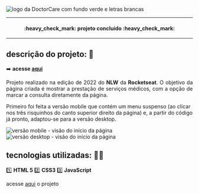 
![logo da DoctorCare com fundo verde e letras brancas](https://user-images.githubusercontent.com/89276862/168883100-47fcbab3-1d91-4dcf-9b65-c38d193110e7.png)

<hr>

<h4 align="center"> 
    :heavy_check_mark:  projeto concluído  :heavy_check_mark:
</h4>

<hr>

## descrição do projeto: :memo:
:arrow_right: <strong>acesse <a href="https://biancarabbi.github.io/doctorcareNLW/" target="_blank">aqui</a></strong>

<p align="justify">
Projeto realizado na edição de 2022 do <strong>NLW</strong> da <strong>Rocketseat</strong>. O objetivo da página criada é mostrar a prestação de serviços médicos, com a opção de marcar a consulta diretamente da página.</p>
Primeiro foi feita a versão mobile que contém um menu suspenso (ao clicar nos três risquinhos do canto superior direito da página) e, a partir do código já pronto, adaptou-se para a versão desktop.


![versão mobile - visão do início da página](https://user-images.githubusercontent.com/89276862/168884871-e1a724e2-e4ae-4289-b7d4-2885fbe64827.png)
![versão desktop - visão do início da página](https://user-images.githubusercontent.com/89276862/168884882-7b00a97b-cb59-49ea-92e1-5cb26a10378d.png)
</p>

## tecnologias utilizadas: :woman_technologist:
:one: <strong>HTML 5</strong>
:two: <strong>CSS3</strong>
:three: <strong>JavaScript</strong>

acesse <a href="https://biancarabbi.github.io/doctorcareNLW/" target="_blank">aqui</a> o projeto
